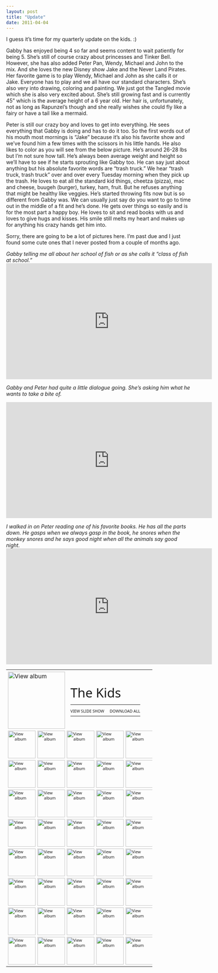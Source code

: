 ```yaml
---
layout: post
title: "Update"
date: 2011-04-04
---
```


<p>I guess it’s time for my quarterly update on the kids. :)</p>

<p>Gabby has enjoyed being 4 so far and seems content to wait patiently for being 5. She’s still of course crazy about princesses and Tinker Bell. However, she has also added Peter Pan, Wendy, Michael and John to the mix. And she loves the new Disney show Jake and the Never Land Pirates. Her favorite game is to play Wendy, Michael and John as she calls it or Jake. Everyone has to play and we all have our standard characters. She’s also very into drawing, coloring and painting. We just got the Tangled movie which she is also very excited about. She’s still growing fast and is currently 45” which is the average height of a 6 year old. Her hair is, unfortunately, not as long as Rapunzel’s though and she really wishes she could fly like a fairy or have a tail like a mermaid.</p>

<p>Peter is still our crazy boy and loves to get into everything. He sees everything that Gabby is doing and has to do it too. So the first words out of his mouth most mornings is “Jake” because it’s also his favorite show and we’ve found him a few times with the scissors in his little hands. He also likes to color as you will see from the below picture. He’s around 26-28 lbs but I’m not sure how tall. He’s always been average weight and height so we’ll have to see if he starts sprouting like Gabby too. He can say just about anything but his absolute favorite words are “trash truck.” We hear “trash truck, trash truck” over and over every Tuesday morning when they pick up the trash. He loves to eat all the standard kid things, cheetza (pizza), mac and cheese, buugeh (burger), turkey, ham, fruit. But he refuses anything that might be healthy like veggies. He’s started throwing fits now but is so different from Gabby was. We can usually just say do you want to go to time out in the middle of a fit and he’s done. He gets over things so easily and is for the most part a happy boy. He loves to sit and read books with us and loves to give hugs and kisses. His smile still melts my heart and makes up for anything his crazy hands get him into.</p>

<p>Sorry, there are going to be a lot of pictures here. I’m past due and I just found some cute ones that I never posted from a couple of months ago.</p>

<p><em>Gabby telling me all about her school of fish or as she calls it “class of fish at school.”</em><br />

<iframe width="560" height="315" src="https://www.youtube.com/embed/iCqiAvkMqpY" frameborder="0" allowfullscreen></iframe>
</p>

<em>Gabby and Peter had quite a little dialogue going. She’s asking him what he wants to take a bite of.</em><br />

<iframe width="560" height="315" src="https://www.youtube.com/embed/4c_oTfalLpc" frameborder="0" allowfullscreen></iframe>

<p><em>I walked in on Peter reading one of his favorite books. He has all the parts down. He gasps when we always gasp in the book, he snores when the monkey snores and he says good night when all the animals say good night.</em><br />

<iframe width="560" height="315" src="https://www.youtube.com/embed/j1I3l33Vw9k" frameborder="0" allowfullscreen></iframe>
</p>

<div style="padding-bottom: 0px; margin: 0px; padding-left: 0px; padding-right: 0px; display: inline; float: none; padding-top: 0px" id="scid:66721397-FF69-4ca6-AEC4-17E6B3208830:8dde7b5b-7180-449f-9622-87741a4351ee" class="wlWriterEditableSmartContent"><table border="0" cellspacing="0" cellpadding="0" style="outline:none;border-style:none;margin:0px;padding:0px;width:398px;border-collapse:collapse;">                     <tbody><tr>                        <td colspan="2" style="outline:none;border-style:none;margin:0px;padding:5px 0px 5px 5px;width:155px;vertical-align:bottom;">                            <a href="https://cid-ccd9c1dd73c77f41.skydrive.live.com/redir.aspx?page=play&amp;resid=CCD9C1DD73C77F41!852&amp;parid=CCD9C1DD73C77F41!851&amp;type=1&amp;Bsrc=Photomail&amp;Bpub=SDX.Photos&amp;authkey=NryaROQ0NJE%24" target="_blank" border="0" style="outline:none;border-style:none;margin:0px;padding:0px;">                                <img style="outline:none;border-style:none;padding:0px;margin:0px;border:0px;background:none;background-image:none;vertical-align:bottom;" border="0" alt="View album" title="View album" width="155" height="155" src="https://www.thepaladinos.com/image.axd?picture=Windows-Live-Writer/8e4266f521ce/119EF385/-4089812221ED556CB.png"></a>                        </td>                        <td colspan="3" style="vertical-align:middle;margin:0px;padding:5px 5px 5px 0px;outline:none;border-style:none;width:220px">                            <div style="margin-left:10px;top:-3%;">                                <div style="width:220px;overflow:visible;"><a style="text-decoration:none;" href="https://cid-ccd9c1dd73c77f41.skydrive.live.com/redir.aspx?page=browse&amp;resid=CCD9C1DD73C77F41!851&amp;type=5&amp;authkey=NryaROQ0NJE%24&amp;Bsrc=Photomail&amp;Bpub=SDX.Photos" target="_blank"><span style="line-height:1.26em;padding:0px;width:220px;font-size:26pt;font-family:'Segoe UI', helvetica, arial, sans-serif;" defaulttext="Enter album name here">The Kids</span></a></div>                                <div style="padding:10px 0px 0px 0px;margin:0px;">                                   <table border="0" cellspacing="0" cellpadding="0" style="margin:0px;padding:0px;outline:none;border-style:none;border-collapse:collapse;width:auto;">                                        <tbody><tr>                                            <td style="vertical-align:top;outline:none;border-style:none;margin:0px;padding:10px 15px 6px 0px;"><a href="https://cid-ccd9c1dd73c77f41.skydrive.live.com/redir.aspx?page=play&amp;resid=CCD9C1DD73C77F41!851&amp;type=5&amp;authkey=NryaROQ0NJE%24&amp;Bsrc=Photomail&amp;Bpub=SDX.Photos" border="0" target="_blank" style="font-family:'Segoe UI', helvetica, arial, sans-serif;font-size:8pt;outline:none;border-style:none;text-decoration: none;padding:0px;margin:0px;">VIEW SLIDE SHOW</a></td>                                            <td style="vertical-align:top;outline:none;border-style:none;margin:0px;padding:10px 0px 6px 0px;"><a href="https://cid-ccd9c1dd73c77f41.skydrive.live.com/redir.aspx?page=downloadphotos&amp;resid=CCD9C1DD73C77F41!851&amp;type=5&amp;Bsrc=Photomail&amp;Bpub=SDX.Photos&amp;authkey=NryaROQ0NJE%24" border="0" target="_blank" style="font-family:'Segoe UI', helvetica, arial, sans-serif;font-size:8pt;outline:none;border-style:none;text-decoration: none;padding:0px;margin:0px;">DOWNLOAD ALL</a></td>                                        </tr>                                                                           </tbody></table>                                                                                                     </div>                                                            </div>                        </td>                     </tr>                    <tr><td style="vertical-align:bottom;outline:none;border-style:none;padding:0px 5px 5px 5px;margin:0px;width:75px;height:75px;"><a href="https://cid-ccd9c1dd73c77f41.skydrive.live.com/redir.aspx?page=play&amp;resid=CCD9C1DD73C77F41!853&amp;parid=CCD9C1DD73C77F41!851&amp;type=1&amp;Bsrc=Photomail&amp;Bpub=SDX.Photos&amp;authkey=NryaROQ0NJE%24" border="0" target="_blank" style="font-family:'Segoe UI', helvetica, arial, sans-serif;font-size:8pt;outline:none;border-style:none;text-decoration: none;padding:0px;margin:0px;"><img style="outline:none;border-style:none;padding:0px;margin:0px;border:0px;background:none;background-image:none;vertical-align:bottom;" border="0" width="75" alt="View album" title="View album" height="75" src="https://www.thepaladinos.com/image.axd?picture=Windows-Live-Writer/8e4266f521ce/6C157623/-41330630575EA41C1.png"></a></td><td style="vertical-align:bottom;outline:none;border-style:none;padding:0px 5px 5px 0px;margin:0px;width:75px;height:75px;"><a href="https://cid-ccd9c1dd73c77f41.skydrive.live.com/redir.aspx?page=play&amp;resid=CCD9C1DD73C77F41!854&amp;parid=CCD9C1DD73C77F41!851&amp;type=1&amp;Bsrc=Photomail&amp;Bpub=SDX.Photos&amp;authkey=NryaROQ0NJE%24" border="0" target="_blank" style="font-family:'Segoe UI', helvetica, arial, sans-serif;font-size:8pt;outline:none;border-style:none;text-decoration: none;padding:0px;margin:0px;"><img style="outline:none;border-style:none;padding:0px;margin:0px;border:0px;background:none;background-image:none;vertical-align:bottom;" border="0" width="75" alt="View album" title="View album" height="75" src="https://www.thepaladinos.com/image.axd?picture=Windows-Live-Writer/8e4266f521ce/1E7949A3/-15796509555CEE717C.png"></a></td><td style="vertical-align:bottom;outline:none;border-style:none;padding:0px 5px 5px 0px;margin:0px;width:75px;height:75px;"><a href="https://cid-ccd9c1dd73c77f41.skydrive.live.com/redir.aspx?page=play&amp;resid=CCD9C1DD73C77F41!855&amp;parid=CCD9C1DD73C77F41!851&amp;type=1&amp;Bsrc=Photomail&amp;Bpub=SDX.Photos&amp;authkey=NryaROQ0NJE%24" border="0" target="_blank" style="font-family:'Segoe UI', helvetica, arial, sans-serif;font-size:8pt;outline:none;border-style:none;text-decoration: none;padding:0px;margin:0px;"><img style="outline:none;border-style:none;padding:0px;margin:0px;border:0px;background:none;background-image:none;vertical-align:bottom;" border="0" width="75" alt="View album" title="View album" height="75" src="https://www.thepaladinos.com/image.axd?picture=Windows-Live-Writer/8e4266f521ce/3AF63B83/-156844426643F2A137.png"></a></td><td style="vertical-align:bottom;outline:none;border-style:none;padding:0px 5px 5px 0px;margin:0px;width:75px;height:75px;"><a href="https://cid-ccd9c1dd73c77f41.skydrive.live.com/redir.aspx?page=play&amp;resid=CCD9C1DD73C77F41!856&amp;parid=CCD9C1DD73C77F41!851&amp;type=1&amp;Bsrc=Photomail&amp;Bpub=SDX.Photos&amp;authkey=NryaROQ0NJE%24" border="0" target="_blank" style="font-family:'Segoe UI', helvetica, arial, sans-serif;font-size:8pt;outline:none;border-style:none;text-decoration: none;padding:0px;margin:0px;"><img style="outline:none;border-style:none;padding:0px;margin:0px;border:0px;background:none;background-image:none;vertical-align:bottom;" border="0" width="75" alt="View album" title="View album" height="75" src="https://www.thepaladinos.com/image.axd?picture=Windows-Live-Writer/8e4266f521ce/6D5A0F02/-157532525316054E7F.png"></a></td><td style="vertical-align:bottom;outline:none;border-style:none;padding:0px 5px 5px 0px;margin:0px;width:75px;height:75px;"><a href="https://cid-ccd9c1dd73c77f41.skydrive.live.com/redir.aspx?page=play&amp;resid=CCD9C1DD73C77F41!857&amp;parid=CCD9C1DD73C77F41!851&amp;type=1&amp;Bsrc=Photomail&amp;Bpub=SDX.Photos&amp;authkey=NryaROQ0NJE%24" border="0" target="_blank" style="font-family:'Segoe UI', helvetica, arial, sans-serif;font-size:8pt;outline:none;border-style:none;text-decoration: none;padding:0px;margin:0px;"><img style="outline:none;border-style:none;padding:0px;margin:0px;border:0px;background:none;background-image:none;vertical-align:bottom;" border="0" width="75" alt="View album" title="View album" height="75" src="https://www.thepaladinos.com/image.axd?picture=Windows-Live-Writer/8e4266f521ce/4DAB353A/-15938719417D097E39.png"></a></td></tr><tr><td style="vertical-align:bottom;outline:none;border-style:none;padding:0px 5px 5px 5px;margin:0px;width:75px;height:75px;"><a href="https://cid-ccd9c1dd73c77f41.skydrive.live.com/redir.aspx?page=play&amp;resid=CCD9C1DD73C77F41!858&amp;parid=CCD9C1DD73C77F41!851&amp;type=1&amp;Bsrc=Photomail&amp;Bpub=SDX.Photos&amp;authkey=NryaROQ0NJE%24" border="0" target="_blank" style="font-family:'Segoe UI', helvetica, arial, sans-serif;font-size:8pt;outline:none;border-style:none;text-decoration: none;padding:0px;margin:0px;"><img style="outline:none;border-style:none;padding:0px;margin:0px;border:0px;background:none;background-image:none;vertical-align:bottom;" border="0" width="75" alt="View album" title="View album" height="75" src="https://www.thepaladinos.com/image.axd?picture=Windows-Live-Writer/8e4266f521ce/0E4D81AA/-157329360411FB00AD.png"></a></td><td style="vertical-align:bottom;outline:none;border-style:none;padding:0px 5px 5px 0px;margin:0px;width:75px;height:75px;"><a href="https://cid-ccd9c1dd73c77f41.skydrive.live.com/redir.aspx?page=play&amp;resid=CCD9C1DD73C77F41!859&amp;parid=CCD9C1DD73C77F41!851&amp;type=1&amp;Bsrc=Photomail&amp;Bpub=SDX.Photos&amp;authkey=NryaROQ0NJE%24" border="0" target="_blank" style="font-family:'Segoe UI', helvetica, arial, sans-serif;font-size:8pt;outline:none;border-style:none;text-decoration: none;padding:0px;margin:0px;"><img style="outline:none;border-style:none;padding:0px;margin:0px;border:0px;background:none;background-image:none;vertical-align:bottom;" border="0" width="75" alt="View album" title="View album" height="75" src="https://www.thepaladinos.com/image.axd?picture=Windows-Live-Writer/8e4266f521ce/27B584E4/-157047555636205B3C.png"></a></td><td style="vertical-align:bottom;outline:none;border-style:none;padding:0px 5px 5px 0px;margin:0px;width:75px;height:75px;"><a href="https://cid-ccd9c1dd73c77f41.skydrive.live.com/redir.aspx?page=play&amp;resid=CCD9C1DD73C77F41!860&amp;parid=CCD9C1DD73C77F41!851&amp;type=1&amp;Bsrc=Photomail&amp;Bpub=SDX.Photos&amp;authkey=NryaROQ0NJE%24" border="0" target="_blank" style="font-family:'Segoe UI', helvetica, arial, sans-serif;font-size:8pt;outline:none;border-style:none;text-decoration: none;padding:0px;margin:0px;"><img style="outline:none;border-style:none;padding:0px;margin:0px;border:0px;background:none;background-image:none;vertical-align:bottom;" border="0" width="75" alt="View album" title="View album" height="75" src="https://www.thepaladinos.com/image.axd?picture=Windows-Live-Writer/8e4266f521ce/6F0ADAD6/-15641185644B11DDAF.png"></a></td><td style="vertical-align:bottom;outline:none;border-style:none;padding:0px 5px 5px 0px;margin:0px;width:75px;height:75px;"><a href="https://cid-ccd9c1dd73c77f41.skydrive.live.com/redir.aspx?page=play&amp;resid=CCD9C1DD73C77F41!861&amp;parid=CCD9C1DD73C77F41!851&amp;type=1&amp;Bsrc=Photomail&amp;Bpub=SDX.Photos&amp;authkey=NryaROQ0NJE%24" border="0" target="_blank" style="font-family:'Segoe UI', helvetica, arial, sans-serif;font-size:8pt;outline:none;border-style:none;text-decoration: none;padding:0px;margin:0px;"><img style="outline:none;border-style:none;padding:0px;margin:0px;border:0px;background:none;background-image:none;vertical-align:bottom;" border="0" width="75" alt="View album" title="View album" height="75" src="https://www.thepaladinos.com/image.axd?picture=Windows-Live-Writer/8e4266f521ce/5D9A79FE/-159387190832160D6A.png"></a></td><td style="vertical-align:bottom;outline:none;border-style:none;padding:0px 5px 5px 0px;margin:0px;width:75px;height:75px;"><a href="https://cid-ccd9c1dd73c77f41.skydrive.live.com/redir.aspx?page=play&amp;resid=CCD9C1DD73C77F41!862&amp;parid=CCD9C1DD73C77F41!851&amp;type=1&amp;Bsrc=Photomail&amp;Bpub=SDX.Photos&amp;authkey=NryaROQ0NJE%24" border="0" target="_blank" style="font-family:'Segoe UI', helvetica, arial, sans-serif;font-size:8pt;outline:none;border-style:none;text-decoration: none;padding:0px;margin:0px;"><img style="outline:none;border-style:none;padding:0px;margin:0px;border:0px;background:none;background-image:none;vertical-align:bottom;" border="0" width="75" alt="View album" title="View album" height="75" src="https://www.thepaladinos.com/image.axd?picture=Windows-Live-Writer/8e4266f521ce/0FFE4D7E/-15765706310428BAB2.png"></a></td></tr><tr><td style="vertical-align:bottom;outline:none;border-style:none;padding:0px 5px 5px 5px;margin:0px;width:75px;height:75px;"><a href="https://cid-ccd9c1dd73c77f41.skydrive.live.com/redir.aspx?page=play&amp;resid=CCD9C1DD73C77F41!863&amp;parid=CCD9C1DD73C77F41!851&amp;type=1&amp;Bsrc=Photomail&amp;Bpub=SDX.Photos&amp;authkey=NryaROQ0NJE%24" border="0" target="_blank" style="font-family:'Segoe UI', helvetica, arial, sans-serif;font-size:8pt;outline:none;border-style:none;text-decoration: none;padding:0px;margin:0px;"><img style="outline:none;border-style:none;padding:0px;margin:0px;border:0px;background:none;background-image:none;vertical-align:bottom;" border="0" width="75" alt="View album" title="View album" height="75" src="https://www.thepaladinos.com/image.axd?picture=Windows-Live-Writer/8e4266f521ce/426220FD/-1566150407563B67F9.png"></a></td><td style="vertical-align:bottom;outline:none;border-style:none;padding:0px 5px 5px 0px;margin:0px;width:75px;height:75px;"><a href="https://cid-ccd9c1dd73c77f41.skydrive.live.com/redir.aspx?page=play&amp;resid=CCD9C1DD73C77F41!864&amp;parid=CCD9C1DD73C77F41!851&amp;type=1&amp;Bsrc=Photomail&amp;Bpub=SDX.Photos&amp;authkey=NryaROQ0NJE%24" border="0" target="_blank" style="font-family:'Segoe UI', helvetica, arial, sans-serif;font-size:8pt;outline:none;border-style:none;text-decoration: none;padding:0px;margin:0px;"><img style="outline:none;border-style:none;padding:0px;margin:0px;border:0px;background:none;background-image:none;vertical-align:bottom;" border="0" width="75" alt="View album" title="View album" height="75" src="https://www.thepaladinos.com/image.axd?picture=Windows-Live-Writer/8e4266f521ce/03046D6D/-15704757503D3F97B4.png"></a></td><td style="vertical-align:bottom;outline:none;border-style:none;padding:0px 5px 5px 0px;margin:0px;width:75px;height:75px;"><a href="https://cid-ccd9c1dd73c77f41.skydrive.live.com/redir.aspx?page=play&amp;resid=CCD9C1DD73C77F41!865&amp;parid=CCD9C1DD73C77F41!851&amp;type=1&amp;Bsrc=Photomail&amp;Bpub=SDX.Photos&amp;authkey=NryaROQ0NJE%24" border="0" target="_blank" style="font-family:'Segoe UI', helvetica, arial, sans-serif;font-size:8pt;outline:none;border-style:none;text-decoration: none;padding:0px;margin:0px;"><img style="outline:none;border-style:none;padding:0px;margin:0px;border:0px;background:none;background-image:none;vertical-align:bottom;" border="0" width="75" alt="View album" title="View album" height="75" src="https://www.thepaladinos.com/image.axd?picture=Windows-Live-Writer/8e4266f521ce/78471617/-157532512152311A27.png"></a></td><td style="vertical-align:bottom;outline:none;border-style:none;padding:0px 5px 5px 0px;margin:0px;width:75px;height:75px;"><a href="https://cid-ccd9c1dd73c77f41.skydrive.live.com/redir.aspx?page=play&amp;resid=CCD9C1DD73C77F41!866&amp;parid=CCD9C1DD73C77F41!851&amp;type=1&amp;Bsrc=Photomail&amp;Bpub=SDX.Photos&amp;authkey=NryaROQ0NJE%24" border="0" target="_blank" style="font-family:'Segoe UI', helvetica, arial, sans-serif;font-size:8pt;outline:none;border-style:none;text-decoration: none;padding:0px;margin:0px;"><img style="outline:none;border-style:none;padding:0px;margin:0px;border:0px;background:none;background-image:none;vertical-align:bottom;" border="0" width="75" alt="View album" title="View album" height="75" src="https://www.thepaladinos.com/image.axd?picture=Windows-Live-Writer/8e4266f521ce/58983C4F/-15938718092443C76F.png"></a></td><td style="vertical-align:bottom;outline:none;border-style:none;padding:0px 5px 5px 0px;margin:0px;width:75px;height:75px;"><a href="https://cid-ccd9c1dd73c77f41.skydrive.live.com/redir.aspx?page=play&amp;resid=CCD9C1DD73C77F41!867&amp;parid=CCD9C1DD73C77F41!851&amp;type=1&amp;Bsrc=Photomail&amp;Bpub=SDX.Photos&amp;authkey=NryaROQ0NJE%24" border="0" target="_blank" style="font-family:'Segoe UI', helvetica, arial, sans-serif;font-size:8pt;outline:none;border-style:none;text-decoration: none;padding:0px;margin:0px;"><img style="outline:none;border-style:none;padding:0px;margin:0px;border:0px;background:none;background-image:none;vertical-align:bottom;" border="0" width="75" alt="View album" title="View album" height="75" src="https://www.thepaladinos.com/image.axd?picture=Windows-Live-Writer/8e4266f521ce/23F7E014/18463745170B47F72A.png"></a></td></tr><tr><td style="vertical-align:bottom;outline:none;border-style:none;padding:0px 5px 5px 5px;margin:0px;width:75px;height:75px;"><a href="https://cid-ccd9c1dd73c77f41.skydrive.live.com/redir.aspx?page=play&amp;resid=CCD9C1DD73C77F41!868&amp;parid=CCD9C1DD73C77F41!851&amp;type=1&amp;Bsrc=Photomail&amp;Bpub=SDX.Photos&amp;authkey=NryaROQ0NJE%24" border="0" target="_blank" style="font-family:'Segoe UI', helvetica, arial, sans-serif;font-size:8pt;outline:none;border-style:none;text-decoration: none;padding:0px;margin:0px;"><img style="outline:none;border-style:none;padding:0px;margin:0px;border:0px;background:none;background-image:none;vertical-align:bottom;" border="0" width="75" alt="View album" title="View album" height="75" src="https://www.thepaladinos.com/image.axd?picture=Windows-Live-Writer/8e4266f521ce/2B834F81/18532557975D5AA471.png"></a></td><td style="vertical-align:bottom;outline:none;border-style:none;padding:0px 5px 5px 0px;margin:0px;width:75px;height:75px;"><a href="https://cid-ccd9c1dd73c77f41.skydrive.live.com/redir.aspx?page=play&amp;resid=CCD9C1DD73C77F41!869&amp;parid=CCD9C1DD73C77F41!851&amp;type=1&amp;Bsrc=Photomail&amp;Bpub=SDX.Photos&amp;authkey=NryaROQ0NJE%24" border="0" target="_blank" style="font-family:'Segoe UI', helvetica, arial, sans-serif;font-size:8pt;outline:none;border-style:none;text-decoration: none;padding:0px;margin:0px;"><img style="outline:none;border-style:none;padding:0px;margin:0px;border:0px;background:none;background-image:none;vertical-align:bottom;" border="0" width="75" alt="View album" title="View album" height="75" src="https://www.thepaladinos.com/image.axd?picture=Windows-Live-Writer/8e4266f521ce/0BD475B9/1842049174724C26E4.png"></a></td><td style="vertical-align:bottom;outline:none;border-style:none;padding:0px 5px 5px 0px;margin:0px;width:75px;height:75px;"><a href="https://cid-ccd9c1dd73c77f41.skydrive.live.com/redir.aspx?page=play&amp;resid=CCD9C1DD73C77F41!870&amp;parid=CCD9C1DD73C77F41!851&amp;type=1&amp;Bsrc=Photomail&amp;Bpub=SDX.Photos&amp;authkey=NryaROQ0NJE%24" border="0" target="_blank" style="font-family:'Segoe UI', helvetica, arial, sans-serif;font-size:8pt;outline:none;border-style:none;text-decoration: none;padding:0px;margin:0px;"><img style="outline:none;border-style:none;padding:0px;margin:0px;border:0px;background:none;background-image:none;vertical-align:bottom;" border="0" width="75" alt="View album" title="View album" height="75" src="https://www.thepaladinos.com/image.axd?picture=Windows-Live-Writer/8e4266f521ce/6C259BF0/185554959016718174.png"></a></td><td style="vertical-align:bottom;outline:none;border-style:none;padding:0px 5px 5px 0px;margin:0px;width:75px;height:75px;"><a href="https://cid-ccd9c1dd73c77f41.skydrive.live.com/redir.aspx?page=play&amp;resid=CCD9C1DD73C77F41!871&amp;parid=CCD9C1DD73C77F41!851&amp;type=1&amp;Bsrc=Photomail&amp;Bpub=SDX.Photos&amp;authkey=NryaROQ0NJE%24" border="0" target="_blank" style="font-family:'Segoe UI', helvetica, arial, sans-serif;font-size:8pt;outline:none;border-style:none;text-decoration: none;padding:0px;margin:0px;"><img style="outline:none;border-style:none;padding:0px;margin:0px;border:0px;background:none;background-image:none;vertical-align:bottom;" border="0" width="75" alt="View album" title="View album" height="75" src="https://www.thepaladinos.com/image.axd?picture=Windows-Live-Writer/8e4266f521ce/2CC7E860/18420494672B6303E7.png"></a></td><td style="vertical-align:bottom;outline:none;border-style:none;padding:0px 5px 5px 0px;margin:0px;width:75px;height:75px;"><a href="https://cid-ccd9c1dd73c77f41.skydrive.live.com/redir.aspx?page=play&amp;resid=CCD9C1DD73C77F41!872&amp;parid=CCD9C1DD73C77F41!851&amp;type=1&amp;Bsrc=Photomail&amp;Bpub=SDX.Photos&amp;authkey=NryaROQ0NJE%24" border="0" target="_blank" style="font-family:'Segoe UI', helvetica, arial, sans-serif;font-size:8pt;outline:none;border-style:none;text-decoration: none;padding:0px;margin:0px;"><img style="outline:none;border-style:none;padding:0px;margin:0px;border:0px;background:none;background-image:none;vertical-align:bottom;" border="0" width="75" alt="View album" title="View album" height="75" src="https://www.thepaladinos.com/image.axd?picture=Windows-Live-Writer/8e4266f521ce/220A910B/1827828188126733A2.png"></a></td></tr><tr><td style="vertical-align:bottom;outline:none;border-style:none;padding:0px 5px 5px 5px;margin:0px;width:75px;height:75px;"><a href="https://cid-ccd9c1dd73c77f41.skydrive.live.com/redir.aspx?page=play&amp;resid=CCD9C1DD73C77F41!873&amp;parid=CCD9C1DD73C77F41!851&amp;type=1&amp;Bsrc=Photomail&amp;Bpub=SDX.Photos&amp;authkey=NryaROQ0NJE%24" border="0" target="_blank" style="font-family:'Segoe UI', helvetica, arial, sans-serif;font-size:8pt;outline:none;border-style:none;text-decoration: none;padding:0px;margin:0px;"><img style="outline:none;border-style:none;padding:0px;margin:0px;border:0px;background:none;background-image:none;vertical-align:bottom;" border="0" width="75" alt="View album" title="View album" height="75" src="https://www.thepaladinos.com/image.axd?picture=Windows-Live-Writer/8e4266f521ce/025BB743/19790193816479E0E9.png"></a></td><td style="vertical-align:bottom;outline:none;border-style:none;padding:0px 5px 5px 0px;margin:0px;width:75px;height:75px;"><a href="https://cid-ccd9c1dd73c77f41.skydrive.live.com/redir.aspx?page=play&amp;resid=CCD9C1DD73C77F41!874&amp;parid=CCD9C1DD73C77F41!851&amp;type=1&amp;Bsrc=Photomail&amp;Bpub=SDX.Photos&amp;authkey=NryaROQ0NJE%24" border="0" target="_blank" style="font-family:'Segoe UI', helvetica, arial, sans-serif;font-size:8pt;outline:none;border-style:none;text-decoration: none;padding:0px;margin:0px;"><img style="outline:none;border-style:none;padding:0px;margin:0px;border:0px;background:none;background-image:none;vertical-align:bottom;" border="0" width="75" alt="View album" title="View album" height="75" src="https://www.thepaladinos.com/image.axd?picture=Windows-Live-Writer/8e4266f521ce/5BF9D3F7/19802645654B7E10A4.png"></a></td><td style="vertical-align:bottom;outline:none;border-style:none;padding:0px 5px 5px 0px;margin:0px;width:75px;height:75px;"><a href="https://cid-ccd9c1dd73c77f41.skydrive.live.com/redir.aspx?page=play&amp;resid=CCD9C1DD73C77F41!875&amp;parid=CCD9C1DD73C77F41!851&amp;type=1&amp;Bsrc=Photomail&amp;Bpub=SDX.Photos&amp;authkey=NryaROQ0NJE%24" border="0" target="_blank" style="font-family:'Segoe UI', helvetica, arial, sans-serif;font-size:8pt;outline:none;border-style:none;text-decoration: none;padding:0px;margin:0px;"><img style="outline:none;border-style:none;padding:0px;margin:0px;border:0px;background:none;background-image:none;vertical-align:bottom;" border="0" width="75" alt="View album" title="View album" height="75" src="https://www.thepaladinos.com/image.axd?picture=Windows-Live-Writer/8e4266f521ce/234F29EA/19914712211D90BDEC.png"></a></td><td style="vertical-align:bottom;outline:none;border-style:none;padding:0px 5px 5px 0px;margin:0px;width:75px;height:75px;"><a href="https://cid-ccd9c1dd73c77f41.skydrive.live.com/redir.aspx?page=play&amp;resid=CCD9C1DD73C77F41!876&amp;parid=CCD9C1DD73C77F41!851&amp;type=1&amp;Bsrc=Photomail&amp;Bpub=SDX.Photos&amp;authkey=NryaROQ0NJE%24" border="0" target="_blank" style="font-family:'Segoe UI', helvetica, arial, sans-serif;font-size:8pt;outline:none;border-style:none;text-decoration: none;padding:0px;margin:0px;"><img style="outline:none;border-style:none;padding:0px;margin:0px;border:0px;background:none;background-image:none;vertical-align:bottom;" border="0" width="75" alt="View album" title="View album" height="75" src="https://www.thepaladinos.com/image.axd?picture=Windows-Live-Writer/8e4266f521ce/0EC9DA6C/1961717877529D4D1C.png"></a></td><td style="vertical-align:bottom;outline:none;border-style:none;padding:0px 5px 5px 0px;margin:0px;width:75px;height:75px;"><a href="https://cid-ccd9c1dd73c77f41.skydrive.live.com/redir.aspx?page=play&amp;resid=CCD9C1DD73C77F41!877&amp;parid=CCD9C1DD73C77F41!851&amp;type=1&amp;Bsrc=Photomail&amp;Bpub=SDX.Photos&amp;authkey=NryaROQ0NJE%24" border="0" target="_blank" style="font-family:'Segoe UI', helvetica, arial, sans-serif;font-size:8pt;outline:none;border-style:none;text-decoration: none;padding:0px;margin:0px;"><img style="outline:none;border-style:none;padding:0px;margin:0px;border:0px;background:none;background-image:none;vertical-align:bottom;" border="0" width="75" alt="View album" title="View album" height="75" src="https://www.thepaladinos.com/image.axd?picture=Windows-Live-Writer/8e4266f521ce/6867F720/13778546124AFFA64.png"></a></td></tr><tr><td style="vertical-align:bottom;outline:none;border-style:none;padding:0px 5px 5px 5px;margin:0px;width:75px;height:75px;"><a href="https://cid-ccd9c1dd73c77f41.skydrive.live.com/redir.aspx?page=play&amp;resid=CCD9C1DD73C77F41!878&amp;parid=CCD9C1DD73C77F41!851&amp;type=1&amp;Bsrc=Photomail&amp;Bpub=SDX.Photos&amp;authkey=NryaROQ0NJE%24" border="0" target="_blank" style="font-family:'Segoe UI', helvetica, arial, sans-serif;font-size:8pt;outline:none;border-style:none;text-decoration: none;padding:0px;margin:0px;"><img style="outline:none;border-style:none;padding:0px;margin:0px;border:0px;background:none;background-image:none;vertical-align:bottom;" border="0" width="75" alt="View album" title="View album" height="75" src="https://www.thepaladinos.com/image.axd?picture=Windows-Live-Writer/8e4266f521ce/48B91D58/1049519250BB42A1F.png"></a></td><td style="vertical-align:bottom;outline:none;border-style:none;padding:0px 5px 5px 0px;margin:0px;width:75px;height:75px;"><a href="https://cid-ccd9c1dd73c77f41.skydrive.live.com/redir.aspx?page=play&amp;resid=CCD9C1DD73C77F41!879&amp;parid=CCD9C1DD73C77F41!851&amp;type=1&amp;Bsrc=Photomail&amp;Bpub=SDX.Photos&amp;authkey=NryaROQ0NJE%24" border="0" target="_blank" style="font-family:'Segoe UI', helvetica, arial, sans-serif;font-size:8pt;outline:none;border-style:none;text-decoration: none;padding:0px;margin:0px;"><img style="outline:none;border-style:none;padding:0px;margin:0px;border:0px;background:none;background-image:none;vertical-align:bottom;" border="0" width="75" alt="View album" title="View album" height="75" src="https://www.thepaladinos.com/image.axd?picture=Windows-Live-Writer/8e4266f521ce/100E734B/1314285025DC6D766.png"></a></td><td style="vertical-align:bottom;outline:none;border-style:none;padding:0px 5px 5px 0px;margin:0px;width:75px;height:75px;"><a href="https://cid-ccd9c1dd73c77f41.skydrive.live.com/redir.aspx?page=play&amp;resid=CCD9C1DD73C77F41!880&amp;parid=CCD9C1DD73C77F41!851&amp;type=1&amp;Bsrc=Photomail&amp;Bpub=SDX.Photos&amp;authkey=NryaROQ0NJE%24" border="0" target="_blank" style="font-family:'Segoe UI', helvetica, arial, sans-serif;font-size:8pt;outline:none;border-style:none;text-decoration: none;padding:0px;margin:0px;"><img style="outline:none;border-style:none;padding:0px;margin:0px;border:0px;background:none;background-image:none;vertical-align:bottom;" border="0" width="75" alt="View album" title="View album" height="75" src="https://www.thepaladinos.com/image.axd?picture=Windows-Live-Writer/8e4266f521ce/05511BF6/13778549472B859D9.png"></a></td><td style="vertical-align:bottom;outline:none;border-style:none;padding:0px 5px 5px 0px;margin:0px;width:75px;height:75px;"><a href="https://cid-ccd9c1dd73c77f41.skydrive.live.com/redir.aspx?page=play&amp;resid=CCD9C1DD73C77F41!881&amp;parid=CCD9C1DD73C77F41!851&amp;type=1&amp;Bsrc=Photomail&amp;Bpub=SDX.Photos&amp;authkey=NryaROQ0NJE%24" border="0" target="_blank" style="font-family:'Segoe UI', helvetica, arial, sans-serif;font-size:8pt;outline:none;border-style:none;text-decoration: none;padding:0px;margin:0px;"><img style="outline:none;border-style:none;padding:0px;margin:0px;border:0px;background:none;background-image:none;vertical-align:bottom;" border="0" width="75" alt="View album" title="View album" height="75" src="https://www.thepaladinos.com/image.axd?picture=Windows-Live-Writer/8e4266f521ce/49FDB637/10803215016DDB469.png"></a></td><td style="vertical-align:bottom;outline:none;border-style:none;padding:0px 5px 5px 0px;margin:0px;width:75px;height:75px;"><a href="https://cid-ccd9c1dd73c77f41.skydrive.live.com/redir.aspx?page=play&amp;resid=CCD9C1DD73C77F41!882&amp;parid=CCD9C1DD73C77F41!851&amp;type=1&amp;Bsrc=Photomail&amp;Bpub=SDX.Photos&amp;authkey=NryaROQ0NJE%24" border="0" target="_blank" style="font-family:'Segoe UI', helvetica, arial, sans-serif;font-size:8pt;outline:none;border-style:none;text-decoration: none;padding:0px;margin:0px;"><img style="outline:none;border-style:none;padding:0px;margin:0px;border:0px;background:none;background-image:none;vertical-align:bottom;" border="0" width="75" alt="View album" title="View album" height="75" src="https://www.thepaladinos.com/image.axd?picture=Windows-Live-Writer/8e4266f521ce/11530C2A/1049519582BCF36DC.png"></a></td></tr><tr><td style="vertical-align:bottom;outline:none;border-style:none;padding:0px 5px 5px 5px;margin:0px;width:75px;height:75px;"><a href="https://cid-ccd9c1dd73c77f41.skydrive.live.com/redir.aspx?page=play&amp;resid=CCD9C1DD73C77F41!883&amp;parid=CCD9C1DD73C77F41!851&amp;type=1&amp;Bsrc=Photomail&amp;Bpub=SDX.Photos&amp;authkey=NryaROQ0NJE%24" border="0" target="_blank" style="font-family:'Segoe UI', helvetica, arial, sans-serif;font-size:8pt;outline:none;border-style:none;text-decoration: none;padding:0px;margin:0px;"><img style="outline:none;border-style:none;padding:0px;margin:0px;border:0px;background:none;background-image:none;vertical-align:bottom;" border="0" width="75" alt="View album" title="View album" height="75" src="https://www.thepaladinos.com/image.axd?picture=Windows-Live-Writer/8e4266f521ce/71A43261/1334604117DE1E423.png"></a></td><td style="vertical-align:bottom;outline:none;border-style:none;padding:0px 5px 5px 0px;margin:0px;width:75px;height:75px;"><a href="https://cid-ccd9c1dd73c77f41.skydrive.live.com/redir.aspx?page=play&amp;resid=CCD9C1DD73C77F41!884&amp;parid=CCD9C1DD73C77F41!851&amp;type=1&amp;Bsrc=Photomail&amp;Bpub=SDX.Photos&amp;authkey=NryaROQ0NJE%24" border="0" target="_blank" style="font-family:'Segoe UI', helvetica, arial, sans-serif;font-size:8pt;outline:none;border-style:none;text-decoration: none;padding:0px;margin:0px;"><img style="outline:none;border-style:none;padding:0px;margin:0px;border:0px;background:none;background-image:none;vertical-align:bottom;" border="0" width="75" alt="View album" title="View album" height="75" src="https://www.thepaladinos.com/image.axd?picture=Windows-Live-Writer/8e4266f521ce/67530E01/10803244364E613DE.png"></a></td><td style="vertical-align:bottom;outline:none;border-style:none;padding:0px 5px 5px 0px;margin:0px;width:75px;height:75px;"><a href="https://cid-ccd9c1dd73c77f41.skydrive.live.com/redir.aspx?page=play&amp;resid=CCD9C1DD73C77F41!885&amp;parid=CCD9C1DD73C77F41!851&amp;type=1&amp;Bsrc=Photomail&amp;Bpub=SDX.Photos&amp;authkey=NryaROQ0NJE%24" border="0" target="_blank" style="font-family:'Segoe UI', helvetica, arial, sans-serif;font-size:8pt;outline:none;border-style:none;text-decoration: none;padding:0px;margin:0px;"><img style="outline:none;border-style:none;padding:0px;margin:0px;border:0px;background:none;background-image:none;vertical-align:bottom;" border="0" width="75" alt="View album" title="View album" height="75" src="https://www.thepaladinos.com/image.axd?picture=Windows-Live-Writer/8e4266f521ce/47A43439/1286107804BEA4399.png"></a></td><td style="vertical-align:bottom;outline:none;border-style:none;padding:0px 5px 5px 0px;margin:0px;width:75px;height:75px;"><a href="https://cid-ccd9c1dd73c77f41.skydrive.live.com/redir.aspx?page=play&amp;resid=CCD9C1DD73C77F41!886&amp;parid=CCD9C1DD73C77F41!851&amp;type=1&amp;Bsrc=Photomail&amp;Bpub=SDX.Photos&amp;authkey=NryaROQ0NJE%24" border="0" target="_blank" style="font-family:'Segoe UI', helvetica, arial, sans-serif;font-size:8pt;outline:none;border-style:none;text-decoration: none;padding:0px;margin:0px;"><img style="outline:none;border-style:none;padding:0px;margin:0px;border:0px;background:none;background-image:none;vertical-align:bottom;" border="0" width="75" alt="View album" title="View album" height="75" src="https://www.thepaladinos.com/image.axd?picture=Windows-Live-Writer/8e4266f521ce/7A0807B8/1334604441DFCF0E1.png"></a></td><td style="vertical-align:bottom;outline:none;border-style:none;padding:0px 5px 5px 0px;margin:0px;width:75px;height:75px;"><a href="https://cid-ccd9c1dd73c77f41.skydrive.live.com/redir.aspx?page=play&amp;resid=CCD9C1DD73C77F41!887&amp;parid=CCD9C1DD73C77F41!851&amp;type=1&amp;Bsrc=Photomail&amp;Bpub=SDX.Photos&amp;authkey=NryaROQ0NJE%24" border="0" target="_blank" style="font-family:'Segoe UI', helvetica, arial, sans-serif;font-size:8pt;outline:none;border-style:none;text-decoration: none;padding:0px;margin:0px;"><img style="outline:none;border-style:none;padding:0px;margin:0px;border:0px;background:none;background-image:none;vertical-align:bottom;" border="0" width="75" alt="View album" title="View album" height="75" src="https://www.thepaladinos.com/image.axd?picture=Windows-Live-Writer/8e4266f521ce/6897A6E0/12225356132EE7354.png"></a></td></tr><tr><td style="vertical-align:bottom;outline:none;border-style:none;padding:0px 5px 5px 5px;margin:0px;width:75px;height:75px;"><a href="https://cid-ccd9c1dd73c77f41.skydrive.live.com/redir.aspx?page=play&amp;resid=CCD9C1DD73C77F41!888&amp;parid=CCD9C1DD73C77F41!851&amp;type=1&amp;Bsrc=Photomail&amp;Bpub=SDX.Photos&amp;authkey=NryaROQ0NJE%24" border="0" target="_blank" style="font-family:'Segoe UI', helvetica, arial, sans-serif;font-size:8pt;outline:none;border-style:none;text-decoration: none;padding:0px;margin:0px;"><img style="outline:none;border-style:none;padding:0px;margin:0px;border:0px;background:none;background-image:none;vertical-align:bottom;" border="0" width="75" alt="View album" title="View album" height="75" src="https://www.thepaladinos.com/image.axd?picture=Windows-Live-Writer/8e4266f521ce/1AFB7A60/13142860145373A16.png"></a></td><td style="vertical-align:bottom;outline:none;border-style:none;padding:0px 5px 5px 0px;margin:0px;width:75px;height:75px;"><a href="https://cid-ccd9c1dd73c77f41.skydrive.live.com/redir.aspx?page=play&amp;resid=CCD9C1DD73C77F41!889&amp;parid=CCD9C1DD73C77F41!851&amp;type=1&amp;Bsrc=Photomail&amp;Bpub=SDX.Photos&amp;authkey=NryaROQ0NJE%24" border="0" target="_blank" style="font-family:'Segoe UI', helvetica, arial, sans-serif;font-size:8pt;outline:none;border-style:none;text-decoration: none;padding:0px;margin:0px;"><img style="outline:none;border-style:none;padding:0px;margin:0px;border:0px;background:none;background-image:none;vertical-align:bottom;" border="0" width="75" alt="View album" title="View album" height="75" src="https://www.thepaladinos.com/image.axd?picture=Windows-Live-Writer/8e4266f521ce/4D5F4DDF/1049520572C3B69D1.png"></a></td><td style="vertical-align:bottom;outline:none;border-style:none;padding:0px 5px 5px 0px;margin:0px;width:75px;height:75px;"><a href="https://cid-ccd9c1dd73c77f41.skydrive.live.com/redir.aspx?page=play&amp;resid=CCD9C1DD73C77F41!890&amp;parid=CCD9C1DD73C77F41!851&amp;type=1&amp;Bsrc=Photomail&amp;Bpub=SDX.Photos&amp;authkey=NryaROQ0NJE%24" border="0" target="_blank" style="font-family:'Segoe UI', helvetica, arial, sans-serif;font-size:8pt;outline:none;border-style:none;text-decoration: none;padding:0px;margin:0px;"><img style="outline:none;border-style:none;padding:0px;margin:0px;border:0px;background:none;background-image:none;vertical-align:bottom;" border="0" width="75" alt="View album" title="View album" height="75" src="https://www.thepaladinos.com/image.axd?picture=Windows-Live-Writer/8e4266f521ce/7505CA09/-2134251206133F998C.png"></a></td><td style="vertical-align:bottom;outline:none;border-style:none;padding:0px 5px 5px 0px;margin:0px;width:75px;height:75px;"><a href="https://cid-ccd9c1dd73c77f41.skydrive.live.com/redir.aspx?page=play&amp;resid=CCD9C1DD73C77F41!891&amp;parid=CCD9C1DD73C77F41!851&amp;type=1&amp;Bsrc=Photomail&amp;Bpub=SDX.Photos&amp;authkey=NryaROQ0NJE%24" border="0" target="_blank" style="font-family:'Segoe UI', helvetica, arial, sans-serif;font-size:8pt;outline:none;border-style:none;text-decoration: none;padding:0px;margin:0px;"><img style="outline:none;border-style:none;padding:0px;margin:0px;border:0px;background:none;background-image:none;vertical-align:bottom;" border="0" width="75" alt="View album" title="View album" height="75" src="https://www.thepaladinos.com/image.axd?picture=Windows-Live-Writer/8e4266f521ce/3C5B1FFC/1080322823764F41B.png"></a></td><td style="vertical-align:bottom;outline:none;border-style:none;padding:0px 5px 5px 0px;margin:0px;width:75px;height:75px;"><a href="https://cid-ccd9c1dd73c77f41.skydrive.live.com/redir.aspx?page=play&amp;resid=CCD9C1DD73C77F41!892&amp;parid=CCD9C1DD73C77F41!851&amp;type=1&amp;Bsrc=Photomail&amp;Bpub=SDX.Photos&amp;authkey=NryaROQ0NJE%24" border="0" target="_blank" style="font-family:'Segoe UI', helvetica, arial, sans-serif;font-size:8pt;outline:none;border-style:none;text-decoration: none;padding:0px;margin:0px;"><img style="outline:none;border-style:none;padding:0px;margin:0px;border:0px;background:none;background-image:none;vertical-align:bottom;" border="0" width="75" alt="View album" title="View album" height="75" src="https://www.thepaladinos.com/image.axd?picture=Windows-Live-Writer/8e4266f521ce/75DE2FF3/1049520904C56768E.png"></a></td></tr></tbody></table></div>